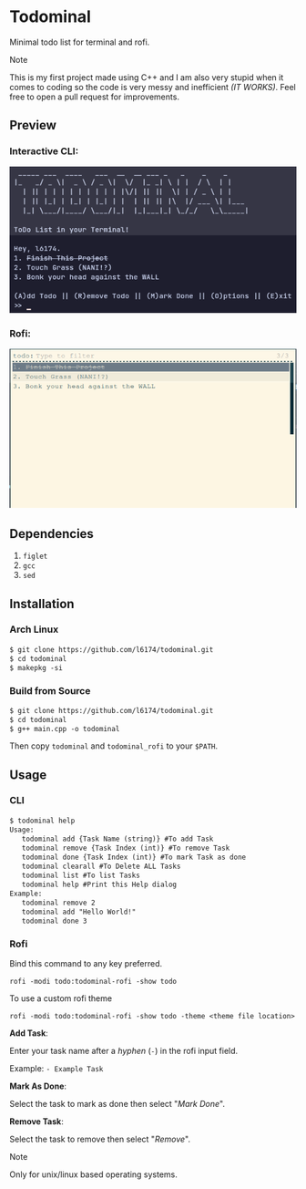 # Todominal
Minimal todo list for terminal and rofi.
> [!Note]
> This is my first project made using C++ and I am also very stupid when it comes to coding so the code is very messy and inefficient *(IT WORKS)*. Feel free to open a pull request for improvements.
## Preview
### Interactive CLI:
![](preview.png)
### Rofi:
![](preview_rofi.png)

## Dependencies
1. ```figlet```
2. ```gcc```
3. ```sed```

## Installation
### Arch Linux
```
$ git clone https://github.com/l6174/todominal.git
$ cd todominal
$ makepkg -si
```

### Build from Source
```
$ git clone https://github.com/l6174/todominal.git
$ cd todominal
$ g++ main.cpp -o todominal
```
Then copy ```todominal``` and ```todominal_rofi``` to your ```$PATH```.

## Usage
### CLI
```
$ todominal help
Usage:
   todominal add {Task Name (string)} #To add Task
   todominal remove {Task Index (int)} #To remove Task
   todominal done {Task Index (int)} #To mark Task as done
   todominal clearall #To Delete ALL Tasks
   todominal list #To list Tasks
   todominal help #Print this Help dialog
Example:
   todominal remove 2
   todominal add "Hello World!"
   todominal done 3
```
### Rofi
Bind this command to any key preferred.
```
rofi -modi todo:todominal-rofi -show todo
```
To use a custom rofi theme
```
rofi -modi todo:todominal-rofi -show todo -theme <theme file location>
```
**Add Task**:

Enter your task name after a *hyphen* (```-```) in the rofi input field.

Example: ```- Example Task```

**Mark As Done**:

Select the task to mark as done then select "_Mark Done_".

**Remove Task**:

Select the task to remove then select "_Remove_".
> [!Note]
> Only for unix/linux based operating systems.
